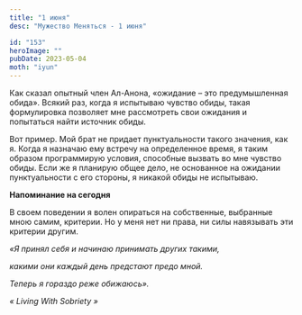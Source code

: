 ```yaml
---
title: "1 июня"
desc: "Мужество Меняться - 1 июня"

id: "153"
heroImage: ""
pubDate: 2023-05-04
moth: "iyun"
---
```


Как сказал опытный член Ал-Анона, «ожидание – это предумышленная обида».
Всякий раз, когда я испытываю чувство обиды, такая формулировка позволяет мне
рассмотреть свои ожидания и попытаться найти источник обиды.

Вот пример. Мой брат не придает пунктуальности такого значения, как я. Когда я
назначаю ему встречу на определенное время, я таким образом программирую
условия, способные вызвать во мне чувство обиды. Если же я планирую общее
дело, не основанное на ожидании пунктуальности с его стороны, я никакой обиды
не испытываю.

**Напоминание на сегодня**

В своем поведении я волен опираться на собственные, выбранные мною самим,
критерии. Но у меня нет ни права, ни силы навязывать эти критерии другим.

_«Я принял себя и начинаю принимать других такими,_

_какими они каждый день предстают предо мной._

_Теперь я гораздо реже обижаюсь»._

_«_ _Living_ _With_ _Sobriety_ _»_
